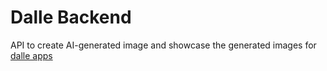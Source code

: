 # Dalle Backend

API to create AI-generated image and showcase the generated images for [dalle apps](https://github.com/novan132/dalle-fe)

